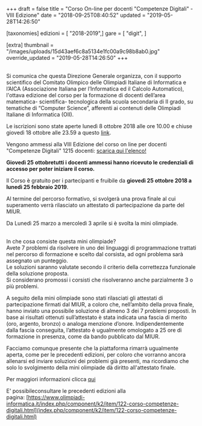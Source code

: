 +++
draft = false
title = "Corso On-line per docenti \"Competenze Digitali\" - VIII Edizione"
date = "2018-09-25T08:40:52"
updated = "2019-05-28T14:26:50"

[taxonomies]
edizioni = [ "2018-2019",]
gare = [ "digit", ]

[extra]
thumbnail = "/images/uploads/15d43aef6c8a5134e1fc00a9c98b8ab0.jpg"
override_updated = "2019-05-28T14:26:50"
+++
</div>
<br/>Si comunica che questa Direzione Generale organizza, con il supporto scientifico del Comitato Olimpico delle Olimpiadi Italiane di Informatica e l’AICA (Associazione Italiana per l’Informatica ed il Calcolo Automatico), l'ottava edizione del corso per la formazione di docenti dell’area matematica- scientifica- tecnologica della scuola secondaria di II grado, su tematiche di “Computer Science”, afferenti ai contenuti delle Olimpiadi Italiane di Informatica (OII).

Le iscrizioni sono state aperte lunedì 8 ottobre 2018 alle ore 10.00 e chiuse giovedì 18 ottobre alle 23.59 a questo [link](https://register.digit.cms.di.unipi.it/index.html).

Vengono ammessi alla VIII Edizione del corso on line per docenti "Competenze Digitali" 1215 docenti: [scarica qui l'elenco!](/oldsite/156/VIII_edizione_competenze_digitali_docenti_ammessi.pdf)

**Giovedì 25 ottobretutti i docenti ammessi hanno ricevuto le credenziali di accesso per poter iniziare il corso.**

Il Corso è gratuito per i partecipanti e fruibile da **giovedì 25 ottobre 2018 a lunedì 25 febbraio 2019**.

Al termine del percorso formativo, si svolgerà una prova finale al cui superamento verrà rilasciato un attestato di partecipazione da parte del MIUR.

Da Lunedì 25 marzo a mercoledì 3 aprile si è svolta la mini olimpiade.

<br/>In che cosa consiste questa mini olimpiade?<br/>Avete 7 problemi da risolvere in uno dei linguaggi di programmazione trattati nel percorso di formazione e scelto dal corsista, ad ogni problema sarà assegnato un punteggio.<br/>Le soluzioni saranno valutate secondo il criterio della correttezza funzionale della soluzione proposta.<br/>Si considerano promossi i corsisti che risolveranno anche parzialmente 3 o più problemi.

A seguito della mini olimpiade sono stati rilasciati gli attestati di partecipazione firmati dal MIUR, a coloro che, nell’ambito della prova finale, hanno inviato una possibile soluzione di almeno 3 dei 7 problemi proposti. In base ai risultati ottenuti sull’attestato è stata indicata una fascia di merito (oro, argento, bronzo) o analoga menzione d’onore. Indipendentemente dalla fascia conseguita, l’attestato è ugualmente omologato a 25 ore di formazione in presenza, come da bando pubblicato dal MIUR.

Facciamo comunque presente che la piattaforma rimarrà ugualmente aperta, come per le precedenti edizioni, per coloro che vorranno ancora allenarsi ed inviare soluzioni dei problemi già presenti, ma ricordiamo che solo lo svolgimento della mini olimpiade dà diritto all'attestato finale.

Per maggiori informazioni clicca [qui](http://www.miur.gov.it/web/guest/-/pubblicazione-bando-viii-edizione-del-corso-on-line-di-competenze-digitali-afferenti-ai-contenuti-delle-olimpiadi-italiane-di-informatica?redirect=http%3A%2F%2Fwww.miur.gov.it%2Fweb%2Fguest%2Fricerca%3Fp_p_id%3D3%26p_p_lifecycle%3D0%26p_p_state%3Dnormal%26p_p_mode%3Dview%26p_p_col_id%3Dcolumn-1%26p_p_col_count%3D1%26_3_groupId%3D20182%26_3_keywords%3Dcompetenze%2Bdigitali%26_3_struts_action%3D%252Fsearch%252Fsearch&inheritRedirect=true)

E' possibileconsultare le precedenti edizioni alla pagina: [https://www.olimpiadi-informatica.it/index.php/component/k2/item/122-corso-competenze-digitali.html](index.php/component/k2/item/122-corso-competenze-digitali.html)